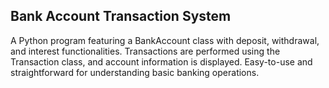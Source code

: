 ## Bank Account Transaction System

A Python program featuring a BankAccount class with deposit, withdrawal, and interest functionalities. Transactions are performed using the Transaction class, and account information is displayed. Easy-to-use and straightforward for understanding basic banking operations.
